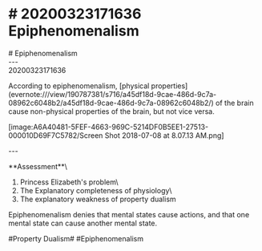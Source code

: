 # \# 20200323171636 Epiphenomenalism

\# Epiphenomenalism\
\-\--\
20200323171636

According to epiphenomenalism, \[physical properties\](evernote:///view/190787381/s716/a45df18d-9cae-486d-9c7a-08962c6048b2/a45df18d-9cae-486d-9c7a-08962c6048b2/) of the brain cause non-physical properties of the brain, but not vice versa.

\[image:A6A40481-5FEF-4663-969C-5214DF0B5EE1-27513-000010D69F7C5782/Screen Shot 2018-07-08 at 8.07.13 AM.png\]

\-\--

\*\*Assessment\*\*\
1. Princess Elizabeth\'s problem\
2. The Explanatory completeness of physiology\
3. The explanatory weakness of property dualism

Epiphenomenalism denies that mental states cause actions, and that one mental state can cause another mental state.

\#Property Dualism\# \#Epiphenomenalism
